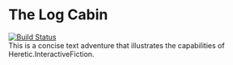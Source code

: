 # The Log Cabin
[![Build Status](https://biegota.visualstudio.com/Games/_apis/build/status/LogCabin?branchName=main)](https://biegota.visualstudio.com/Games/_build/latest?definitionId=13&branchName=main)  
This is a concise text adventure that illustrates the capabilities of Heretic.InteractiveFiction.
